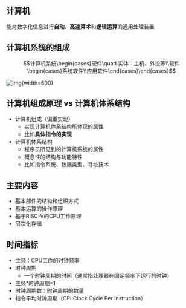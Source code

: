 ## 计算机

能对数字化信息进行**自动**、**高速算术**和**逻辑运算**的通用处理装置

## 计算机系统的组成

$$计算机系统\begin{cases}硬件\quad 实体：主机、外设等\\软件\begin{cases}系统软件\\应用软件\end{cases}\end{cases}$$

![img](https://github.com/DINOREXNB/DINOREXNB.github.io/blob/main/docs/images/jz1-1.png?raw=true){width=600}

## 计算机组成原理 vs 计算机体系结构

- 计算机组成（偏重实现）
    - 实现计算机体系结构所体现的属性
    - 比如**具体指令的实现**
- 计算机体系结构
    - 程序员所见到的计算机系统的属性
    - 概念性的结构与功能特性
    - 比如指令系统、数据类型、寻址技术

## 主要内容

- 基本部件的结构和组织方式
- 基本运算的操作原理
- 基于RISC-V的CPU工作原理
- 层次化存储

## 时间指标

- 主频：CPU工作的时钟频率
- 时钟周期
    - 一个时钟周期的时间（通常指处理器在固定频率下运行的时钟）
- 主频*时钟周期=1
- 时钟周期数：时钟周期的数量
- 指令平均时钟周期（CPI:Clock Cycle Per Instruction）

